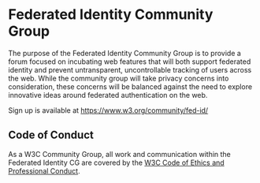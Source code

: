 
# Federated Identity Community Group

The purpose of the Federated Identity Community Group is to provide a forum focused on incubating web features that will both support federated identity and prevent untransparent, uncontrollable tracking of users across the web. While the community group will take privacy concerns into consideration, these concerns will be balanced against the need to explore innovative ideas around federated authentication on the web. 

Sign up is available at <https://www.w3.org/community/fed-id/>

## Code of Conduct

As a W3C Community Group, all work and communication within the Federated Identity
CG are covered by the
[W3C Code of Ethics and Professional Conduct](https://www.w3.org/Consortium/cepc/).
